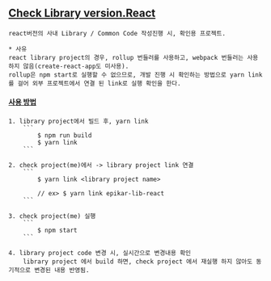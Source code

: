 ## [Check Library version.React]()
    react버전의 사내 Library / Common Code 작성진행 시, 확인용 프로젝트.

    * 사유
    react library project의 경우, rollup 번들러를 사용하고, webpack 번들러는 사용하지 않음(create-react-app도 미사용). 
    rollup은 npm start로 실행할 수 없으므로, 개발 진행 시 확인하는 방법으로 yarn link를 걸어 외부 프로젝트에서 연결 된 link로 실행 확인을 한다. 



#### [사용 방법]() 
    1. library project에서 빌드 후, yarn link
        ```
            $ npm run build           
            $ yarn link
        ```

    2. check project(me)에서 -> library project link 연결 
        ```
            $ yarn link <library project name>

            // ex> $ yarn link epikar-lib-react
        ```

    3. check project(me) 실행
        ```
            $ npm start
        ```

    4. library project code 변경 시, 실시간으로 변경내용 확인 
        library project 에서 build 하면, check project 에서 재실행 하지 않아도 동기적으로 변경된 내용 반영됨. 
        
    
